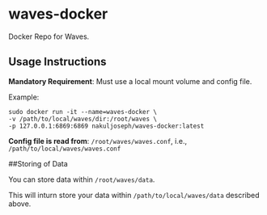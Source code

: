 # waves-docker
Docker Repo for Waves.

## Usage Instructions

**Mandatory Requirement**: Must use a local mount volume and config file.

Example:

```
sudo docker run -it --name=waves-docker \   
-v /path/to/local/waves/dir:/root/waves \   
-p 127.0.0.1:6869:6869 nakuljoseph/waves-docker:latest
```

**Config file is read from**: `/root/waves/waves.conf`, i.e., `/path/to/local/waves/waves.conf`

##Storing of Data

You can store data within `/root/waves/data`.

This will inturn store your data within `/path/to/local/waves/data` described above.
